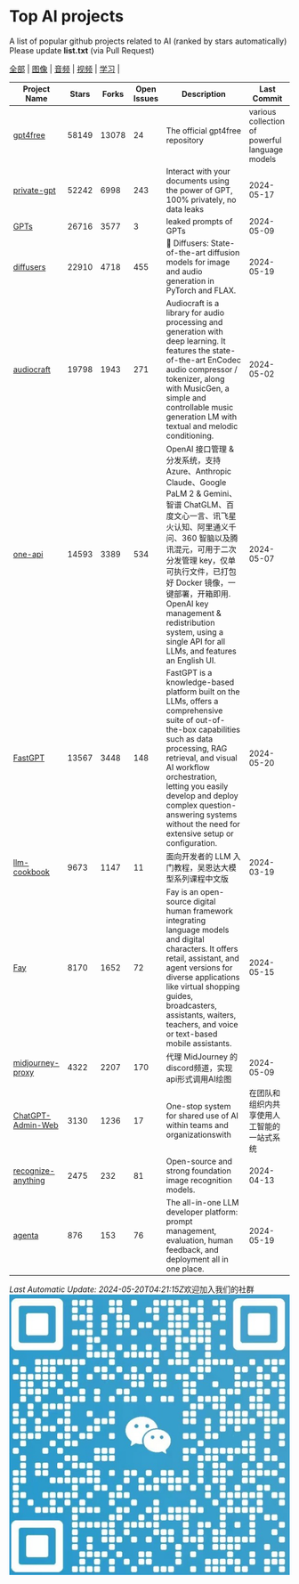 # Top AI projects
A list of popular github projects related to AI (ranked by stars automatically)
Please update **list.txt** (via Pull Request)

<a href="./README.md">全部</a> |   <a href="./READMEpicture.md">图像</a> |   <a href="./READMEaudio.md">音频</a> | <a href="./READMEvideo.md">视频</a> | <a href="./READMElearn.md">学习</a> | 

| Project Name | Stars | Forks | Open Issues | Description | Last Commit |
| ------------ | ----- | ----- | ----------- | ----------- | ----------- |
| [gpt4free](https://github.com/xtekky/gpt4free) | 58149 | 13078 | 24 | The official gpt4free repository | various collection of powerful language models | 2024-05-19 |
| [private-gpt](https://github.com/zylon-ai/private-gpt) | 52242 | 6998 | 243 | Interact with your documents using the power of GPT, 100% privately, no data leaks | 2024-05-17 |
| [GPTs](https://github.com/linexjlin/GPTs) | 26716 | 3577 | 3 | leaked prompts of GPTs | 2024-05-09 |
| [diffusers](https://github.com/huggingface/diffusers) | 22910 | 4718 | 455 | 🤗 Diffusers: State-of-the-art diffusion models for image and audio generation in PyTorch and FLAX. | 2024-05-19 |
| [audiocraft](https://github.com/facebookresearch/audiocraft) | 19798 | 1943 | 271 | Audiocraft is a library for audio processing and generation with deep learning. It features the state-of-the-art EnCodec audio compressor / tokenizer, along with MusicGen, a simple and controllable music generation LM with textual and melodic conditioning. | 2024-05-02 |
| [one-api](https://github.com/songquanpeng/one-api) | 14593 | 3389 | 534 | OpenAI 接口管理 & 分发系统，支持 Azure、Anthropic Claude、Google PaLM 2 & Gemini、智谱 ChatGLM、百度文心一言、讯飞星火认知、阿里通义千问、360 智脑以及腾讯混元，可用于二次分发管理 key，仅单可执行文件，已打包好 Docker 镜像，一键部署，开箱即用. OpenAI key management & redistribution system, using a single API for all LLMs, and features an English UI. | 2024-05-07 |
| [FastGPT](https://github.com/labring/FastGPT) | 13567 | 3448 | 148 | FastGPT is a knowledge-based platform built on the LLMs, offers a comprehensive suite of out-of-the-box capabilities such as data processing, RAG retrieval, and visual AI workflow orchestration, letting you easily develop and deploy complex question-answering systems without the need for extensive setup or configuration. | 2024-05-20 |
| [llm-cookbook](https://github.com/datawhalechina/llm-cookbook) | 9673 | 1147 | 11 | 面向开发者的 LLM 入门教程，吴恩达大模型系列课程中文版 | 2024-03-19 |
| [Fay](https://github.com/xszyou/Fay) | 8170 | 1652 | 72 | Fay is an open-source digital human framework integrating language models and digital characters. It offers retail, assistant, and agent versions for diverse applications like virtual shopping guides, broadcasters, assistants, waiters, teachers, and voice or text-based mobile assistants. | 2024-05-15 |
| [midjourney-proxy](https://github.com/novicezk/midjourney-proxy) | 4322 | 2207 | 170 | 代理 MidJourney 的discord频道，实现api形式调用AI绘图 | 2024-05-09 |
| [ChatGPT-Admin-Web](https://github.com/AprilNEA/ChatGPT-Admin-Web) | 3130 | 1236 | 17 | One-stop system for shared use of AI within teams and organizationswith | 在团队和组织内共享使用人工智能的一站式系统 | 2023-12-27 |
| [recognize-anything](https://github.com/xinyu1205/recognize-anything) | 2475 | 232 | 81 | Open-source and strong foundation image recognition models. | 2024-04-13 |
| [agenta](https://github.com/Agenta-AI/agenta) | 876 | 153 | 76 | The all-in-one LLM developer platform: prompt management, evaluation, human feedback, and deployment all in one place. | 2024-05-19 |

*Last Automatic Update: 2024-05-20T04:21:15Z*欢迎加入我们的社群 ![](https://raw.githubusercontent.com/mouuii/picture/master/weichat.jpg) 